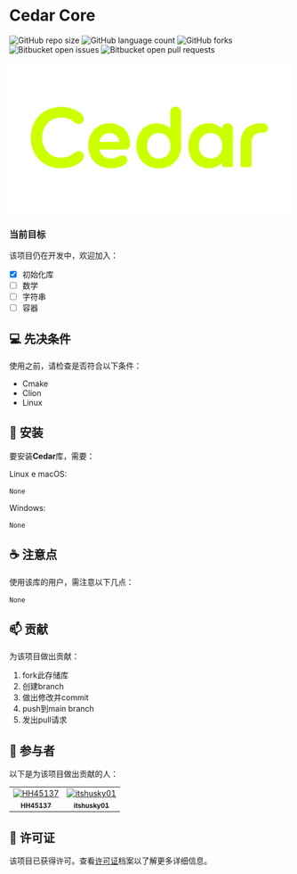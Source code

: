 # Cedar Core

![GitHub repo size](https://img.shields.io/github/repo-size/CedarStack/Cedar-Core?style=for-the-badge)
![GitHub language count](https://img.shields.io/github/languages/count/CedarStack/Cedar-Core?style=for-the-badge)
![GitHub forks](https://img.shields.io/github/forks/CedarStack/Cedar-Core?style=for-the-badge)
![Bitbucket open issues](https://img.shields.io/bitbucket/issues/CedarStack/Cedar-Core?style=for-the-badge)
![Bitbucket open pull requests](https://img.shields.io/bitbucket/pr-raw/CedarStack/Cedar-Core?style=for-the-badge)

<img src="logo-image.png" alt="Logo image">

### 当前目标

该项目仍在开发中，欢迎加入：

- [X] 初始化库
- [ ] 数学
- [ ] 字符串
- [ ] 容器

## 💻 先决条件

使用之前，请检查是否符合以下条件：

- Cmake
- Clion
- Linux

## 🚀 安装

要安装**Cedar**库，需要：

Linux e macOS:

```
None
```

Windows:

```
None
```

## ☕ 注意点

使用该库的用户，需注意以下几点：

```
None
```

## 📫 贡献

为该项目做出贡献：

1. fork此存储库
2. 创建branch
3. 做出修改并commit
4. push到main branch
5. 发出pull请求

## 🤝 参与者

以下是为该项目做出贡献的人：

<table>
  <tr>
    <td align="center">
      <a href="#" title="defina o titulo do link">
        <img src="https://avatars.githubusercontent.com/u/52552476?v=4" width="100px;" alt="HH45137"/><br>
        <sub>
          <b>HH45137</b>
        </sub>
      </a>
    </td>
    <td align="center">
      <a href="#" title="defina o titulo do link">
        <img src="https://avatars.githubusercontent.com/u/79142465?v=4" width="100px;" alt="itshusky01"/><br>
        <sub>
          <b>itshusky01</b>
        </sub>
      </a>
    </td>
  </tr>
</table>

## 📝 许可证

该项目已获得许可。查看[许可证](LICENSE)档案以了解更多详细信息。
